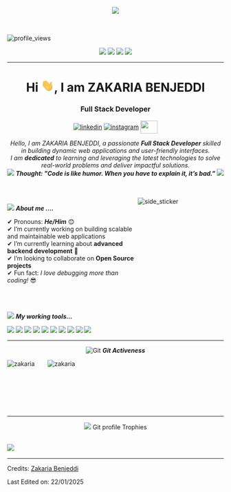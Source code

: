 <p align="center">
  <img src="https://s27389.pcdn.co/wp-content/uploads/2019/08/AdobeStock_244675452.jpeg" height="200"/>
</p>
<br>

<p align="left"> 
<img src="https://komarev.com/ghpvc/?username=zakariabenjeddi&color=brightgreen" alt="profile_views" />
 </p>
 <p align="center">
<img src="https://img.shields.io/badge/Age-26-blue" />
  <img src="https://img.shields.io/badge/Focus-Full%20Stack%20Development-brightgreen" />
  <img src="https://img.shields.io/badge/Lives-Morocco-success" />
  <img src="https://img.shields.io/badge/Languages-English%20%26%20French-brightgreen" />
</p>
<hr>
<h1 align="center">Hi <img src="https://raw.githubusercontent.com/ABSphreak/ABSphreak/master/gifs/Hi.gif" width="30px">, I am ZAKARIA BENJEDDI </h1>
<h3 align="center">Full Stack Developer </h3>
<p align="center">
<a href="https://www.linkedin.com/in/zakariabenjeddi/" target="blank"><img align="center" src="https://image.flaticon.com/icons/png/128/174/174857.png" alt="linkedin" height="30" width="40" /></a>  
<a href="https://www.instagram.com/zakaria_benjeddi/" target="blank"><img align="center" src="https://image.flaticon.com/icons/png/128/174/174855.png" alt="instagram" height="30" width="40" /></a>
<a href="mailto:zakariabenjeddi@example.com"><img align="center" src="https://seeklogo.com/images/G/gmail-new-2020-logo-32DBE11BB4-seeklogo.com.png" height="30" width="40" /></a>
</p>
</p>

<p align="center">
  <em>
    Hello, I am ZAKARIA BENJEDDI, a passionate <b>Full Stack Developer</b> skilled in building dynamic web applications and user-friendly interfaces.<br>
    I am <b>dedicated</b> to learning and leveraging the latest technologies to solve real-world problems and deliver impactful solutions.
  </em> 
  <br>
  <img src="https://media.giphy.com/media/gH3LO09IOiZIqePwv9/giphy.gif" width="50" /> <b><i align="center">Thought: "Code is like humor. When you have to explain it, it’s bad."</i></b> <img src="https://media.giphy.com/media/qjqUcgIyRjsl2/giphy.gif" width="50" />
</p>
<br><br>
<img align="right" width=200px height=200px alt="side_sticker" src="https://media.giphy.com/media/TEnXkcsHrP4YedChhA/giphy.gif" />

<img src="https://media.giphy.com/media/iY8CRBdQXODJSCERIr/giphy.gif" width="30px">&nbsp;***About me ....***

✔ Pronouns: ***He/Him*** 😊 <br>
✔ I’m currently working on building scalable and maintainable web applications<br>
✔ I’m currently learning about **advanced backend development** 🥰<br>
✔ I’m looking to collaborate on **Open Source projects**<br>
✔ Fun fact: *I love debugging more than coding!* 😎<br><br><br><br>
 
<img src="https://media.giphy.com/media/iY8CRBdQXODJSCERIr/giphy.gif" width="30px">&nbsp;***My working tools...***
<p align="left">
  <code><img height="50" src="https://github.com/uannabi/-/blob/master/resource/git.svg"></code>
  <code><img height="50" src="https://www.vectorlogo.zone/logos/python/python-ar21.svg"></code>
  <code><img height="50" src="https://www.vectorlogo.zone/logos/javascript/javascript-ar21.svg"></code>
  <code><img height="50" src="https://www.vectorlogo.zone/logos/reactjs/reactjs-ar21.svg"></code>
  <code><img height="50" src="https://www.vectorlogo.zone/logos/laravel/laravel-ar21.svg"></code>
  <code><img height="50" src="https://www.vectorlogo.zone/logos/mysql/mysql-ar21.svg"></code>
  <code><img height="50" src="https://www.vectorlogo.zone/logos/docker/docker-ar21.svg"></code>
  <code><img height="50" src="https://www.vectorlogo.zone/logos/nodejs/nodejs-ar21.svg"></code>
  <code><img height="50" src="https://www.vectorlogo.zone/logos/graphql/graphql-ar21.svg"></code>
  <code><img height="50" src="https://www.vectorlogo.zone/logos/firebase/firebase-ar21.svg"></code>
</p>
<hr>
<p align="center">
 <img src="https://media.giphy.com/media/W5eoZHPpUx9sapR0eu/giphy.gif" width="30px" alt="Git"/>&nbsp;<i><b>Git Activeness</b></i></p>
 
<p><img align="left" src="https://github-readme-stats.vercel.app/api/top-langs?username=zakariabenjeddi&show_icons=true&locale=en&layout=compact&theme=chartreuse-dark" alt="zakaria" /></p>
<p>&nbsp;<img align="right" src="https://github-readme-stats.vercel.app/api?username=zakariabenjeddi&show_icons=true&locale=en&theme=chartreuse-dark" alt="zakaria" width="410" /></p>
<br><br><br><br><br>

<hr>

<p align="center"><img src="https://media.giphy.com/media/QaMcXSekUWx7aogAUr/giphy.gif" width="30" />&nbsp;Git profile Trophies</p><br>
<img src="https://github-profile-trophy.vercel.app/?username=zakariabenjeddi&theme=juicyfresh&no-bg=true" />

-----
Credits: [Zakaria Benjeddi](https://github.com/zakariabenjeddi)

Last Edited on: 22/01/2025
